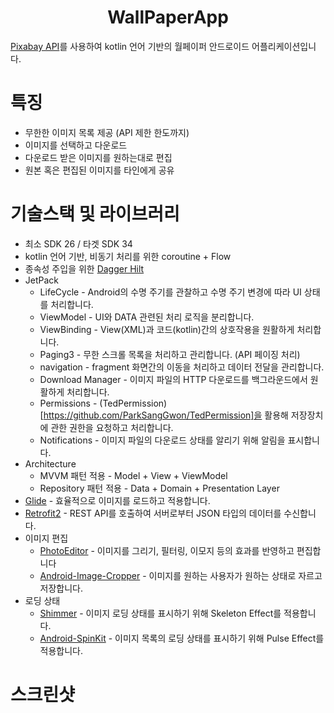 # <div align=center>WallPaperApp</div>
[Pixabay API](https://pixabay.com/api/docs/)를 사용하여 kotlin 언어 기반의 월페이퍼 안드로이드 어플리케이션입니다.

# 특징
* 무한한 이미지 목록 제공 (API 제한 한도까지)
* 이미지를 선택하고 다운로드
* 다운로드 받은 이미지를 원하는대로 편집
* 원본 혹은 편집된 이미지를 타인에게 공유

# 기술스택 및 라이브러리
* 최소 SDK 26 / 타겟 SDK 34
* kotlin 언어 기반, 비동기 처리를 위한 coroutine + Flow
* 종속성 주입을 위한 [Dagger Hilt](https://dagger.dev/hilt/)
* JetPack
    * LifeCycle - Android의 수명 주기를 관찰하고 수명 주기 변경에 따라 UI 상태를 처리합니다.
    * ViewModel - UI와 DATA 관련된 처리 로직을 분리합니다.
    * ViewBinding - View(XML)과 코드(kotlin)간의 상호작용을 원활하게 처리합니다.
    * Paging3 - 무한 스크롤 목록을 처리하고 관리합니다. (API 페이징 처리)
    * navigation - fragment 화면간의 이동을 처리하고 데이터 전달을 관리합니다.
    * Download Manager - 이미지 파일의 HTTP 다운로드를 백그라운드에서 원활하게 처리합니다.
    * Permissions - (TedPermission)[https://github.com/ParkSangGwon/TedPermission]을 활용해 저장장치에 관한 권한을 요청하고 처리합니다.
    * Notifications - 이미지 파일의 다운로드 상태를 알리기 위해 알림을 표시합니다.
* Architecture
    * MVVM 패턴 적용 - Model + View + ViewModel
    * Repository 패턴 적용 - Data + Domain + Presentation Layer
* [Glide](https://github.com/bumptech/glide) - 효율적으로 이미지를 로드하고 적용합니다.
* [Retrofit2](https://github.com/square/retrofit) - REST API를 호출하여 서버로부터 JSON 타입의 데이터를 수신합니다.
* 이미지 편집
    * [PhotoEditor](https://github.com/burhanrashid52/PhotoEditor) - 이미지를 그리기, 필터링, 이모지 등의 효과를 반영하고 편집합니다
    * [Android-Image-Cropper](https://github.com/CanHub/Android-Image-Cropper) - 이미지를 원하는 사용자가 원하는 상태로 자르고 저장합니다.
* 로딩 상태
    * [Shimmer](https://github.com/facebookarchive/shimmer-android) - 이미지 로딩 상태를 표시하기 위해 Skeleton Effect를 적용합니다.
    * [Android-SpinKit](https://github.com/ybq/Android-SpinKit) - 이미지 목록의 로딩 상태를 표시하기 위해 Pulse Effect를 적용합니다.

# 스크린샷
